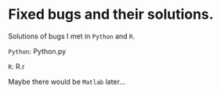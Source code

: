 # Fixed bugs and their solutions.
Solutions of bugs I met in `Python` and `R`.
 
 `Python`: Python.py
 
 `R`: R.r


Maybe there would be `Matlab` later...
